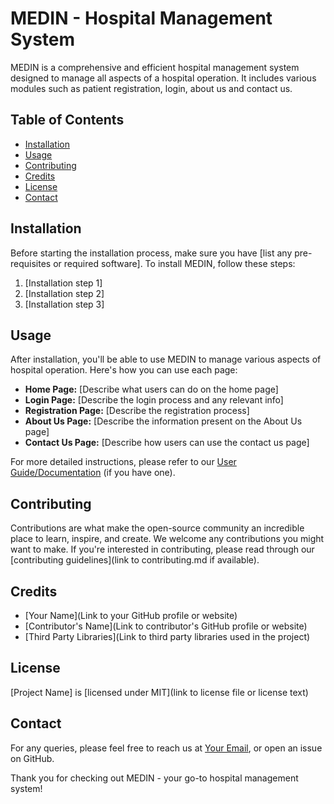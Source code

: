 # MEDIN - Hospital Management System

MEDIN is a comprehensive and efficient hospital management system designed to manage all aspects of a hospital operation. It includes various modules such as patient registration, login, about us and contact us.

## Table of Contents

- [Installation](#installation)
- [Usage](#usage)
- [Contributing](#contributing)
- [Credits](#credits)
- [License](#license)
- [Contact](#contact)

## Installation

Before starting the installation process, make sure you have [list any pre-requisites or required software]. To install MEDIN, follow these steps:

1. [Installation step 1]
2. [Installation step 2]
3. [Installation step 3]

## Usage

After installation, you'll be able to use MEDIN to manage various aspects of hospital operation. Here's how you can use each page:

- **Home Page:** [Describe what users can do on the home page]
- **Login Page:** [Describe the login process and any relevant info]
- **Registration Page:** [Describe the registration process]
- **About Us Page:** [Describe the information present on the About Us page]
- **Contact Us Page:** [Describe how users can use the contact us page]

For more detailed instructions, please refer to our [User Guide/Documentation](#) (if you have one).

## Contributing

Contributions are what make the open-source community an incredible place to learn, inspire, and create. We welcome any contributions you might want to make. If you're interested in contributing, please read through our [contributing guidelines](link to contributing.md if available).

## Credits

- [Your Name](Link to your GitHub profile or website)
- [Contributor's Name](Link to contributor's GitHub profile or website)
- [Third Party Libraries](Link to third party libraries used in the project)

## License

[Project Name] is [licensed under MIT](link to license file or license text)

## Contact

For any queries, please feel free to reach us at [Your Email](mailto:youremail@example.com), or open an issue on GitHub.

Thank you for checking out MEDIN - your go-to hospital management system!
